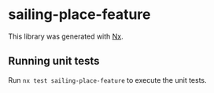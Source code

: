 # sailing-place-feature

This library was generated with [Nx](https://nx.dev).

## Running unit tests

Run `nx test sailing-place-feature` to execute the unit tests.
